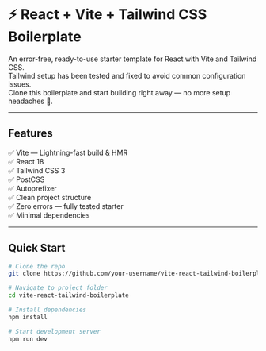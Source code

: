 # ⚡️ React + Vite + Tailwind CSS Boilerplate

An error-free, ready-to-use starter template for React with Vite and Tailwind CSS.  
Tailwind setup has been tested and fixed to avoid common configuration issues.  
Clone this boilerplate and start building right away — no more setup headaches 🚀.

---

## Features

✅ Vite — Lightning-fast build & HMR  
✅ React 18  
✅ Tailwind CSS 3  
✅ PostCSS  
✅ Autoprefixer  
✅ Clean project structure  
✅ Zero errors — fully tested starter  
✅ Minimal dependencies

---

## Quick Start

```bash
# Clone the repo
git clone https://github.com/your-username/vite-react-tailwind-boilerplate.git

# Navigate to project folder
cd vite-react-tailwind-boilerplate

# Install dependencies
npm install

# Start development server
npm run dev
